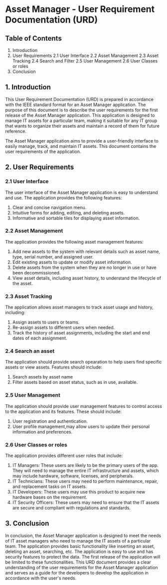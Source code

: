 # Asset Manager - User Requirement Documentation (URD)

## Table of Contents
1. Introduction
2. User Requirements
    2.1 User Interface
    2.2 Asset Management
    2.3 Asset Tracking
    2.4 Search and Filter
    2.5 User Management
    2.6 User Classes or roles
4. Conclusion

## 1. Introduction

This User Requirement Documentation (URD) is prepared in accordance with the IEEE standard format for an Asset Manager application. The purpose of this document is to describe the user requirements for the first release of the Asset Manager application. This application is designed to manage IT assets for a particular team, making it suitable for any IT group that wants to organize their assets and maintain a record of them for future reference.

The Asset Manager application aims to provide a user-friendly interface to easily manage, track, and maintain IT assets. This document contains the user requirements of the application.

## 2. User Requirements

### 2.1 User Interface

The user interface of the Asset Manager application is easy to understand and use. The application provides the following features:

1. Clear and concise navigation menu.
2. Intuitive forms for adding, editing, and deleting assets.
3. Informative and sortable tiles for displaying asset information.

### 2.2 Asset Management

The application provides the following asset management features:

1. Add new assets to the system with relevant details such as asset name, type, serial number, and assigned user.
2. Edit existing assets to update or modify asset information.
3. Delete assets from the system when they are no longer in use or have been decommissioned.
4. View asset details, including asset history, to understand the lifecycle of the asset.

### 2.3 Asset Tracking

The application allows asset managers to track asset usage and history, including:

1. Assign assets to users or teams.
2. Re-assign assets to different users when needed.
3. Track the history of asset assignments, including the start and end dates of each assignment.

### 2.4 Search an asset

The application should provide search opearation to help users find specific assets or view assets. Features should include:

1. Search assets by asset name
2. Filter assets based on asset status, such as in use, available.

### 2.5 User Management

The application should provide user management features to control access to the application and its features. These should include:

1. User registration and authentication.
3. User profile management,may allow users to update their personal information and preferences.

### 2.6 User Classes or roles

The application provides different user roles that include:

1. IT Managers: These users are likely to be the primary users of the app. They will need to manage the entire IT infrastructure and assets, which may include hardware, software, licenses, and peripherals.
2. IT Technicians: These users may need to perform maintenance, repair, and replacement tasks on IT assets.
3. IT Developers: These users may use this product to acquire new hardware bases on the requirement.
4. IT Security Officers: These users may need to ensure that the IT assets are secure and compliant with regulations and standards.

## 3. Conclusion

In conclusion, the Asset Manager application is designed to meet the needs of IT asset managers who need to manage the IT assets of a particular team. The application provides basic functionality like inserting an asset, deleting an asset, searching, etc. The application is easy to use and has security features to protect the data. The first release of the application will be limited to these functionalities. This URD document provides a clear understanding of the user requirements for the Asset Manager application and serves as a guide for the developers to develop the application in accordance with the user's needs.